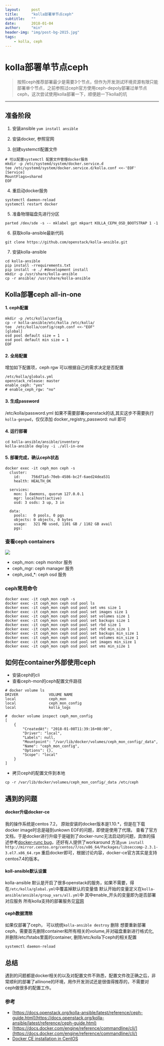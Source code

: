 ```yaml
---
layout:     post
title:      "kolla部署单节点ceph"
subtitle:   ""
date:       2018-01-04
author:     "min"
header-img: "img/post-bg-2015.jpg"
tags:
    - kolla, ceph
---
```

# kolla部署单节点ceph

> 按照ceph推荐部署最少是需要3个节点，但作为开发测试环境资源有限只能部署单个节点，之前参照过ceph官方使用ceph-depoly部署过单节点ceph，这次尝试使用kolla部署一下，顺便趟一下kolla的坑

---

## 准备阶段
1. 安装ansible
```yum install ansible```
2. 安装docker, 参照官网

3. 创建systemctl配置文件
```
# 可以配置systemctl 配置文件管理docker服务
mkdir -p /etc/systemd/system/docker.service.d
tee /etc/systemd/system/docker.service.d/kolla.conf <<-'EOF'
[Service]
MountFlags=shared
EOF
```
4. 重启动docker服务
```
systemctl daemon-reload
systemctl restart docker
```
5. 准备物理磁盘先进行分区
```
parted /dev/sde -s -- mklabel gpt mkpart KOLLA_CEPH_OSD_BOOTSTRAP 1 -1
```
6. 获取kolla-ansible最新代码
```
git clone https://github.com/openstack/kolla-ansible.git
```
7. 安装kolla-ansible
```
cd kolla-ansible
pip install -rrequirements.txt
pip install -e ./ #development install
mkdir -p /usr/share/kolla-ansible
cp -r ansible/ /usr/share/kolla-ansible
```

## Kolla部署ceph all-in-one
#### 1. ceph配置
```
mkdir -p /etc/kolla/config
cp -r kolla-ansible/etc/kolla /etc/kolla/
tee  /etc/kolla/config/ceph.conf <<-"EOF"
[global]
osd pool default size = 1
osd pool default min size = 1
EOF
```
#### 2. 全局配置
增加如下配置项，ceph rgw 可以根据自己的需求决定是否配置
```
/etc/kolla/globals.yml 
openstack_release: master
enable_ceph: "yes"
# enable_ceph_rgw: "no"
```
#### 3. 生成password
/etc/kolla/password.yml
如果不需要部署openstack的话,其实这步不需要执行`kolla-genpwd`，仅仅添加
docker_registry_password: null 即可
#### 4. 运行部署
```
cd kolla-ansible/ansible/inventory
kolla-ansible deploy -i ./all-in-one
```

#### 5. 部署完成，确认ceph状态
```
docker exec -it ceph_mon ceph -s
  cluster:
    id:     756d71a5-70eb-4586-bc2f-6aed24dea531
    health: HEALTH_OK

  services:
    mon: 1 daemons, quorum 127.0.0.1
    mgr: localhost(active)
    osd: 3 osds: 3 up, 3 in

  data:
    pools:   0 pools, 0 pgs
    objects: 0 objects, 0 bytes
    usage:   321 MB used, 1101 GB / 1102 GB avail
    pgs:
```

### 查看ceph containers
![](/img/kolla-ceph-contains.png)
- ceph_mon: ceph monitor 服务
- ceph_mgr: ceph manager 服务
- ceph_osd_*: ceph osd 服务

### ceph常用命令
```
docker exec -it ceph_mon ceph -s
docker exec -it ceph_mon ceph osd pool ls
docker exec -it ceph_mon ceph osd pool set vms size 1
docker exec -it ceph_mon ceph osd pool set images size 1
docker exec -it ceph_mon ceph osd pool set volumes size 1
docker exec -it ceph_mon ceph osd pool set backups size 1
docker exec -it ceph_mon ceph osd pool set rbd size 1
docker exec -it ceph_mon ceph osd pool set rbd min_size 1
docker exec -it ceph_mon ceph osd pool set backups min_size 1
docker exec -it ceph_mon ceph osd pool set volumes min_size 1
docker exec -it ceph_mon ceph osd pool set images min_size 1
docker exec -it ceph_mon ceph osd pool set vms min_size 1
```


## 如何在container外部使用ceph

- 安装ceph的cli
- 查看ceph-mon的ceph配置文件路径

```
# docker volume ls
DRIVER              VOLUME NAME
local               ceph_mon
local               ceph_mon_config
local               kolla_logs

#  docker volume inspect ceph_mon_config
[
    {
        "CreatedAt": "2018-01-08T11:39:16+08:00",
        "Driver": "local",
        "Labels": null,
        "Mountpoint": "/var/lib/docker/volumes/ceph_mon_config/_data",
        "Name": "ceph_mon_config",
        "Options": {},
        "Scope": "local"
    }
]

```
- 拷贝ceph的配置文件到本地
```
cp -r /var/lib/docker/volumes/ceph_mon_config/_data /etc/ceph
```

## 遇到的问题
#### docker升级docker-ce
我的操作系统是centos 7.2， 原始安装的docker版本是1.10.*，但是在下载docker image时总是碰到unkown EOF的问题，即使是使用了代理。
查看了官方文档，于是docker进行升级于是碰到了docker-runc无法启动的问题，具体的描述参考[docker-runc bug](https://github.com/moby/moby/issues/35906)，还好有人提供了workaround 方法`yum install http://mirror.centos.org/centos/7/os/x86_64/Packages/libseccomp-2.3.1-3.el7.x86_64.rpm` 重启docker即可，根据讨论内容，docker-ce官方其实是支持centos7.4的版本。

#### koll-ansible默认设置
kolla-ansible 默认是开启了很多openstack的服务，如果不需要，得在`/etc/kolla/global.yml`中覆盖掉默认的变量值
默认开始的变量定义在`kolla-ansible/ansible/group_vars/all.yml`中
其中enable_开头的变量即为是否部署对应服务
所有kolla支持的部署服务见[官网](https://docs.openstack.org/kolla-ansible/latest/reference/index.html)

#### ceph数据清除
如果仅部署了ceph， 可以统统`kolla-ansible destroy` 删除
想要重新部署ceph，需要首先删除container和所有相关的volume,并对磁盘重新进行格式化, 并删除/etc/fstabs里面的container, 删除/etc/kolla下ceph的相关配置
```
systemctl daemon-reload
```

## 总结
遇到的问题都是docker相关的以及对配置文件不熟悉，配置文件改正确之后，非常顺利的部署了allinone的环境，用作开发测试还是很值得推荐的，不需要对ceph做很多的配置工作。

### 参考
- [https://docs.openstack.org/kolla-ansible/latest/reference/ceph-guide.html](https://docs.openstack.org/kolla-ansible/latest/reference/ceph-guide.html)
- [https://docs.docker.com/engine/reference/commandline/cli/](https://docs.docker.com/engine/reference/commandline/cli/)
- [Docker CE installation in CentOS](https://docs.docker.com/engine/installation/linux/docker-ce/centos/)